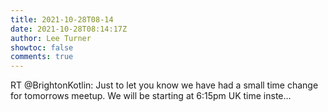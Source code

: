 ```yaml
---
title: 2021-10-28T08-14
date: 2021-10-28T08:14:17Z
author: Lee Turner
showtoc: false
comments: true
---
```


RT @BrightonKotlin: Just to let you know we have had a small time change for tomorrows meetup.  We will be starting at 6:15pm UK time inste…

